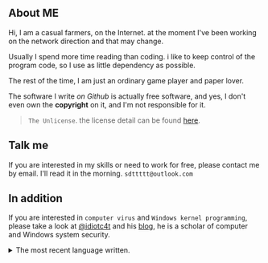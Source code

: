 
## About ME

Hi, I am a casual farmers, on the Internet. at the moment I've been working on the network direction and that may change.

Usually I spend more time reading than coding.
i like to keep control of the program code, so I use as little dependency as possible.

The rest of the time, I am just an ordinary game player and paper lover.

The software I write *on Github* is actually free software, and yes, I don't even own the **copyright** on it, and I'm not responsible for it. 

> `The Unlicense`. the license detail can be found [here](https://unlicense.org/).

## Talk me 

If you are interested in my skills or need to work for free, please contact me by email. I'll read it in the morning. `sdttttt@outlook.com`


## In addition


If you are interested in `computer virus` and `Windows kernel programming`, please take a look at [@idiotc4t](https://github.com/idiotc4t) and his [blog](https://idiotc4t.gitbook.io/), he is a scholar of computer and Windows system security.


<details>
<summary>The most recent language written.</summary>
 
![](https://github-readme-stats.vercel.app/api/wakatime?username=sdttttt&layout=compact)
> For the time being, I'm working as a full stack engineer, although that's not what I'd like.
</details>
